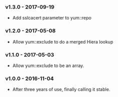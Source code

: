 ### v1.3.0 - 2017-09-19
  * Add sslcacert parameter to yum::repo

### v1.2.0 - 2017-05-08
  * Allow yum::exclude to do a merged Hiera lookup

### v1.1.0 - 2017-05-03
  * Allow yum::exclude to be an array.

### v1.0.0 - 2016-11-04
  * After three years of use, finally calling it stable.
